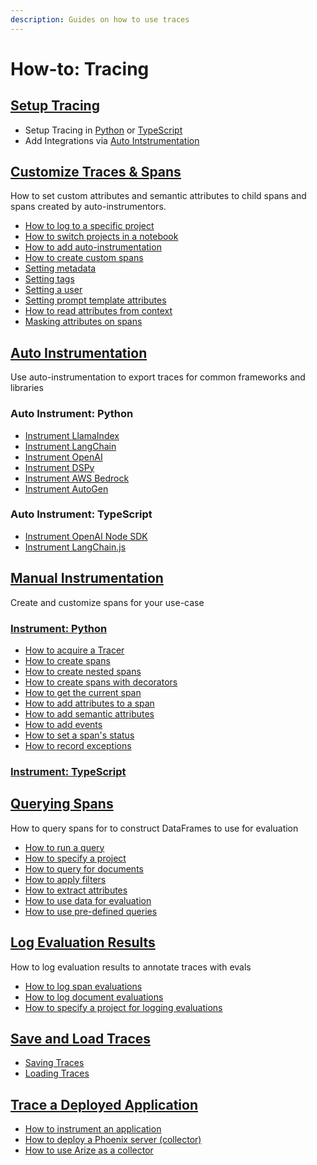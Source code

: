 ```yaml
---
description: Guides on how to use traces
---
```


# How-to: Tracing

## [Setup Tracing](setup-tracing/)

* Setup Tracing in [Python](setup-tracing/setup-tracing-python/) or [TypeScript](setup-tracing/setup-tracing-ts.md)
* Add Integrations via [Auto Intstrumentation](./#auto-instrumentation)

## [Customize Traces & Spans](customize-spans/)

How to set custom attributes and semantic attributes to child spans and spans created by auto-instrumentors.

* [How to log to a specific project](setup-tracing/setup-tracing-python/#log-to-a-specific-project)
* [How to switch projects in a notebook](setup-tracing/setup-tracing-python/#switching-projects-in-a-notebook)
* [How to add auto-instrumentation](instrumentation/)
* [How to create custom spans](manual-instrumentation/custom-spans.md)
* [Setting metadata](customize-spans/#using\_metadata)
* [Setting tags](customize-spans/#specifying-tags)
* [Setting a user](customize-spans/#using\_user)
* [Setting prompt template attributes](customize-spans/#specifying-the-prompt-template)
* [How to read attributes from context](customize-spans/#using\_attributes)
* [Masking attributes on spans](customize-spans/masking-span-attributes.md)

## [Auto Instrumentation](./#auto-instrumentation)

Use auto-instrumentation to export traces for common frameworks and libraries

### Auto Instrument: Python

* [Instrument LlamaIndex](../integrations-tracing/llamaindex.md)
* [Instrument LangChain](../integrations-tracing/langchain.md)
* [Instrument OpenAI](../integrations-tracing/dspy.md)
* [Instrument DSPy](../integrations-tracing/dspy.md)
* [Instrument AWS Bedrock](../integrations-tracing/bedrock.md)
* [Instrument AutoGen](../integrations-tracing/autogen-support.md)

### Auto Instrument: TypeScript

* [Instrument OpenAI Node SDK](../integrations-tracing/openai-node-sdk.md)
* [Instrument LangChain.js](../integrations-tracing/langchain.js.md)

## [Manual Instrumentation](./#manual-instrumentation)

Create and customize spans for your use-case

### [Instrument: Python](./#instrument-python)

* [How to acquire a Tracer](manual-instrumentation/custom-spans.md#acquire-tracer)
* [How to create spans](manual-instrumentation/custom-spans.md#creating-spans)
* [How to create nested spans](manual-instrumentation/custom-spans.md#creating-nested-spans)
* [How to create spans with decorators](manual-instrumentation/custom-spans.md#creating-spans-with-decorators)
* [How to get the current span](manual-instrumentation/custom-spans.md#get-the-current-span)
* [How to add attributes to a span](manual-instrumentation/custom-spans.md#add-attributes-to-a-span)
* [How to add semantic attributes](manual-instrumentation/custom-spans.md#add-semantic-attributes)
* [How to add events](manual-instrumentation/custom-spans.md#adding-events)
* [How to set a span's status](manual-instrumentation/custom-spans.md#set-span-status)
* [How to record exceptions](manual-instrumentation/custom-spans.md#record-exceptions-in-spans)

### [Instrument: TypeScript](./#instrument-typescript)

## [Querying Spans](extract-data-from-spans.md)

How to query spans for to construct DataFrames to use for evaluation

* [How to run a query](extract-data-from-spans.md#how-to-run-a-query)
* [How to specify a project](extract-data-from-spans.md#how-to-specify-a-project)
* [How to query for documents](extract-data-from-spans.md#querying-for-retrieved-documents)
* [How to apply filters](extract-data-from-spans.md#filtering-spans)
* [How to extract attributes](extract-data-from-spans.md#extracting-span-attributes)
* [How to use data for evaluation](extract-data-from-spans.md#how-to-use-data-for-evaluation)
* [How to use pre-defined queries](extract-data-from-spans.md#predefined-queries)

## [Log Evaluation Results](./#log-evaluation-results)

How to log evaluation results to annotate traces with evals

* [How to log span evaluations](llm-evaluations.md#span-evaluations)
* [How to log document evaluations](llm-evaluations.md#document-evaluations)
* [How to specify a project for logging evaluations](llm-evaluations.md#specifying-a-project-for-the-evaluations)

## [Save and Load Traces](save-and-load-traces.md)

* [Saving Traces](save-and-load-traces.md#saving-traces)
* [Loading Traces](save-and-load-traces.md#loading-traces)

## [Trace a Deployed Application](trace-a-deployed-app.md)

* [How to instrument an application](trace-a-deployed-app.md#how-to-instrument-an-application)
* [How to deploy a Phoenix server (collector)](../../deployment/deploying-phoenix.md)
* [How to use Arize as a collector](trace-a-deployed-app.md#exporting-traces-to-arize)
